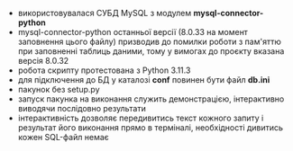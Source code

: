 - використовувалася СУБД MySQL з модулем **mysql-connector-python**
- mysql-connector-python останньої версії (8.0.33 на момент заповнення цього файлу) призводив до помилки роботи з 
пам'яттю при заповненні таблиць даними, тому у вимогах до проєкту вказана версія 8.0.32
- робота скрипту протестована з Python 3.11.3
- для підключення до БД у каталозі **conf** повинен бути файл **db.ini**
- пакунок без setup.py
- запуск пакунка на виконання служить демонстрацією, інтерактивно виводячи послідовно результати
- інтерактивність дозволяє передивитись текст кожного запиту і результат його виконання прямо в терміналі,
необхідності дивитись кожен SQL-файл немає